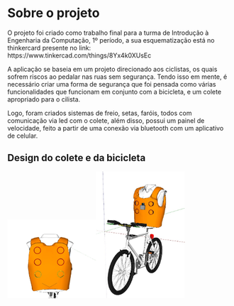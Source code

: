 # Sobre o projeto

<p>O projeto foi criado como trabalho final para a turma de Introdução à Engenharia da Computação, 1º período, a sua esquematização está no thinkercard presente no link:  https://www.tinkercad.com/things/8Yx4k0XUsEc<p>

<p>A aplicação se baseia em um projeto direcionado aos ciclistas, os quais sofrem riscos ao pedalar nas ruas sem segurança. Tendo isso em mente, é necessário criar uma forma de segurança que foi pensada como várias funcionalidades que funcionam em conjunto com a bicicleta, e um colete apropriado para o cilista.<p> 
<p>Logo, foram criados sistemas de freio, setas, faróis, todos com comunicação via led com o colete, além disso, possui um painel de velocidade, feito a partir de uma conexão via bluetooth com um aplicativo de celular.<p>

## Design do colete e da bicicleta
<div align ="left">
<img src = "https://github.com/TheeViolinist/MotoBike/blob/master/src/assets/to_readme/colete.jpeg"width = "200px"/><img src = "https://github.com/TheeViolinist/MotoBike/blob/master/src/assets/to_readme/bicicleta.jpeg"width = "200px"/>
</div>


